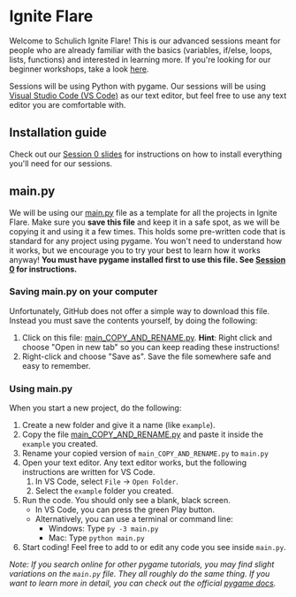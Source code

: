 # Ignite Flare
Welcome to Schulich Ignite Flare! This is our advanced sessions meant for people who are already familiar with the basics (variables, if/else, loops, lists, functions) and interested in learning more. If you're looking for our beginner workshops, take a look [here](http://schulichignite.com/beginner/). 

Sessions will be using Python with pygame. Our sessions will be using [Visual Studio Code (VS Code)](https://code.visualstudio.com/) as our text editor, but feel free to use any text editor you are comfortable with.

## Installation guide
Check out our [Session 0 slides](https://docs.google.com/presentation/d/1-yf7U3LDF0sc8tgJZaxS8VUkwvxR3vT4y2cX98w1RIo/edit?usp=sharing) for instructions on how to install everything you'll need for our sessions.

## main.py
We will be using our [main.py](main_COPY_AND_RENAME.py) file as a template for all the projects in Ignite Flare. Make sure you **save this file** and keep it in a safe spot, as we will be copying it and using it a few times. This holds some pre-written code that is standard for any project using pygame. You won't need to understand how it works, but we encourage you to try your best to learn how it works anyway! **You must have pygame installed first to use this file. See [Session 0](https://docs.google.com/presentation/d/1-yf7U3LDF0sc8tgJZaxS8VUkwvxR3vT4y2cX98w1RIo/edit?usp=sharing) for instructions.**

### Saving main.py on your computer
Unfortunately, GitHub does not offer a simple way to download this file. Instead you must save the contents yourself, by doing the following:
1. Click on this file: [main_COPY_AND_RENAME.py](https://raw.githubusercontent.com/Schulich-Ignite/Flare/main/main_COPY_AND_RENAME.py). **Hint**: Right click and choose "Open in new tab" so you can keep reading these instructions!
2. Right-click and choose "Save as". Save the file somewhere safe and easy to remember.

### Using main.py
When you start a new project, do the following:
1. Create a new folder and give it a name (like `example`).
2. Copy the file [main_COPY_AND_RENAME.py](main_COPY_AND_RENAME.py) and paste it inside the `example` you created.
3. Rename your copied version of `main_COPY_AND_RENAME.py` to `main.py`
4. Open your text editor. Any text editor works, but the following instructions are written for VS Code.
    1. In VS Code, select `File` -> `Open Folder`.
    2. Select the `example` folder you created.
5. Run the code. You should only see a blank, black screen.
    * In VS Code, you can press the green Play button.
    * Alternatively, you can use a terminal or command line:
        * Windows: Type `py -3 main.py`
        * Mac: Type `python main.py`
6. Start coding! Feel free to add to or edit any code you see inside `main.py`.

_Note: If you search online for other pygame tutorials, you may find slight variations on the `main.py` file. They all roughly do the same thing. If you want to learn more in detail, you can check out the official [pygame docs](https://www.pygame.org/docs/)._
